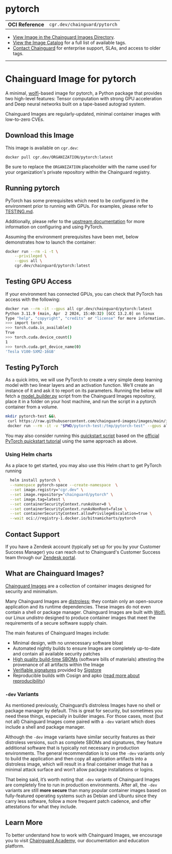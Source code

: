 <!--monopod:start-->
# pytorch
| | |
| - | - |
| **OCI Reference** | `cgr.dev/chainguard/pytorch` |


* [View Image in the Chainguard Images Directory](https://images.chainguard.dev/directory/image/pytorch/overview).
* [View the Image Catalog](https://console.chainguard.dev/images/catalog) for a full list of available tags.
* [Contact Chainguard](https://www.chainguard.dev/chainguard-images) for enterprise support, SLAs, and access to older tags.

---
<!--monopod:end-->

<!--overview:start-->
# Chainguard Image for pytorch

A minimal, [wolfi](https://github.com/wolfi-dev)-based image for pytorch, a Python package that provides two high-level features: Tensor computation with strong GPU acceleration and Deep neural networks built on a tape-based autograd system.


Chainguard Images are regularly-updated, minimal container images with low-to-zero CVEs.
<!--overview:end-->

<!--getting:start-->
## Download this Image
This image is available on `cgr.dev`:

```
docker pull cgr.dev/ORGANIZATION/pytorch:latest
```

Be sure to replace the `ORGANIZATION` placeholder with the name used for your organization's private repository within the Chainguard registry.
<!--getting:end-->

<!--body:start-->

## Running pytorch

PyTorch has some prerequisites which need to be configured in the environment
prior to running with GPUs. For examples, please refer to [TESTING.md](https://github.com/chainguard-images/images/blob/main/images/pytorch/TESTING.md).

Additionally, please refer to the [upstream documentation](https://github.com/pytorch/pytorch)
for more information on configuring and using PyTorch.

Assuming the environment prerequisites have been met, below demonstrates how
to launch the container:

```bash
docker run --rm -i -t \
    --privileged \
    --gpus all \
    cgr.dev/chainguard/pytorch:latest
```

## Testing GPU Access

If your environment has connected GPUs, you can check that PyTorch has access with the following:

```bash
docker run --rm -it --gpus all cgr.dev/chainguard/pytorch:latest
Python 3.11.9 (main, Apr  2 2024, 15:40:32) [GCC 13.2.0] on linux
Type "help", "copyright", "credits" or "license" for more information.
>>> import torch
>>> torch.cuda.is_available()
True
>>> torch.cuda.device_count()
1
>>> torch.cuda.get_device_name(0)
'Tesla V100-SXM2-16GB'
```

## Testing PyTorch

As a quick intro, we will use PyTorch to create a very simple deep learning model with two linear layers and an activation function. We’ll create an instance of it and ask it to report on its parameters. Running the below will fetch a [model_builder.py](https://github.com/chainguard-images/images/blob/main/images/pytorch/model_builder.py) script from the Chainguard Images repository, place it in a folder on your host machine, and run the script in a pytorch container from a volume.

```bash
mkdir pytorch-test &&\
 curl https://raw.githubusercontent.com/chainguard-images/images/main/images/pytorch/model_builder.py > pytorch-test/model_builder.py &&\
 docker run --rm -it -v "$PWD/pytorch-test:/tmp/pytorch-test" --gpus all cgr.dev/chainguard/pytorch:latest -c "python /tmp/pytorch-test/model_builder.py"
```

You may also consider running this [quickstart script](https://github.com/chainguard-images/images/blob/main/images/pytorch/tests/quickstart.py) based on the [official PyTorch quickstart tutorial](https://pytorch.org/tutorials/beginner/basics/quickstart_tutorial.html) using the same approach as above.

### Using Helm charts

As a place to get started, you may also use this Helm chart to get PyTorch running
```bash
  helm install pytorch \
  --namespace pytorch-space --create-namespace  \
  --set image.registry="cgr.dev" \
  --set image.repository="chainguard/pytorch" \
  --set image.tag=latest \
  --set containerSecurityContext.runAsUser=0 \
  --set containerSecurityContext.runAsNonRoot=false \
  --set containerSecurityContext.allowPrivilegeEscalation=true \
  --wait oci://registry-1.docker.io/bitnamicharts/pytorch
```
<!--body:end-->

## Contact Support

If you have a Zendesk account (typically set up for you by your Customer Success Manager) you can reach out to Chainguard's Customer Success team through our [Zendesk portal](https://support.chainguard.dev/hc/en-us).

## What are Chainguard Images?

[Chainguard Images](https://www.chainguard.dev/chainguard-images?utm_source=readmes) are a collection of container images designed for security and minimalism.

Many Chainguard Images are [distroless](https://edu.chainguard.dev/chainguard/chainguard-images/getting-started-distroless/); they contain only an open-source application and its runtime dependencies. These images do not even contain a shell or package manager. Chainguard Images are built with [Wolfi](https://edu.chainguard.dev/open-source/wolfi/overview), our Linux _undistro_ designed to produce container images that meet the requirements of a secure software supply chain.

The main features of Chainguard Images include:

* Minimal design, with no unnecessary software bloat
* Automated nightly builds to ensure Images are completely up-to-date and contain all available security patches
* [High quality build-time SBOMs](https://edu.chainguard.dev/chainguard/chainguard-images/working-with-images/retrieve-image-sboms/) (software bills of materials) attesting the provenance of all artifacts within the Image
* [Verifiable signatures](https://edu.chainguard.dev/chainguard/chainguard-images/working-with-images/retrieve-image-sboms/) provided by [Sigstore](https://edu.chainguard.dev/open-source/sigstore/cosign/an-introduction-to-cosign/)
* Reproducible builds with Cosign and apko ([read more about reproducibility](https://www.chainguard.dev/unchained/reproducing-chainguards-reproducible-image-builds))

### `-dev` Variants

As mentioned previously, Chainguard’s distroless Images have no shell or package manager by default. This is great for security, but sometimes you need these things, especially in builder images. For those cases, most (but not all) Chainguard Images come paired with a `-dev` variant which does include a shell and package manager.

Although the `-dev` image variants have similar security features as their distroless versions, such as complete SBOMs and signatures, they feature additional software that is typically not necessary in production environments. The general recommendation is to use the `-dev` variants only to build the application and then copy all application artifacts into a distroless image, which will result in a final container image that has a minimal attack surface and won’t allow package installations or logins.

That being said, it’s worth noting that `-dev` variants of Chainguard Images are completely fine to run in production environments. After all, the `-dev` variants are still **more secure** than many popular container images based on fully-featured operating systems such as Debian and Ubuntu since they carry less software, follow a more frequent patch cadence, and offer attestations for what they include.

## Learn More

To better understand how to work with Chainguard Images, we encourage you to visit [Chainguard Academy](https://edu.chainguard.dev/), our documentation and education platform.